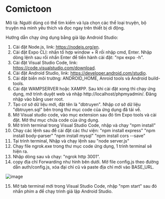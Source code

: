 # Comictoon

Mô tả: Người dùng có thể tìm kiếm và lựa chọn các thể loại truyện, bộ truyện mà mình yêu thích và đọc ngay trên thiết bị di động.

Hướng dẫn chạy ứng dụng bằng giả lập Android Studio:
1. Cài đặt Node.js, link: https://nodejs.org/en.
2. Cài đặt Expo CLI: nhấn tổ hợp window + R rồi nhập cmd, Enter. Nhập dòng lệnh sau rồi nhấn Enter để tiến hành cài đặt: "npx expo -h".
3. Cài đặt Visual Studio Code, link: https://code.visualstudio.com/download.
4. Cài đặt Android Studio, link: https://developer.android.com/studio.
5. Cài đặt biến môi trường: ANDROID_HOME, Anroid tools và Android build-tools.
6. Cài đặt WAMPSERVER hoặc XAMPP. Sau khi cài đặt xong thì chạy ứng dụng, mở trình duyệt web và nhập http://localhost/phpmyadmin/. Đăng nhập vào bằng user root.
7. Tạo cơ sở dữ liệu mới, đặt tên là "dbtruyen". Nhập cơ sở dữ liệu "dbtruyen.sql" bên trong thư mục code của ứng dụng đã tải về.
8. Mở Visual studio code, vào mục extension sau đó tìm Expo tools và cài đặt. Mở thư mục chứa code của ứng dụng.
9. Mở trình terminal trong Visual Studio Code, nhập và chạy "npm install"
10. Chạy các lệnh sau để cài đặt các thư viện:
    "npm install express"
    "npm install body-parser"
    "npm install mysql"
    "npm install cors --save"
11. Tại trình terminal, Nhập và chạy lệnh sau "node server.js"
12. Chạy file ngrok.exe trong thư mục code ứng dụng, 1 trình terminal sẽ hiện ra.
13. Nhập dòng sau và chạy: "ngrok http 3001".
14. copy địa chỉ Forwarding như hình bên dưới. Mở file config.js theo đường dẫn auth/config.js, xóa đại chỉ cũ và paste địa chỉ mới vào BASE_URL.

![image](https://github.com/thanhphat147/Comictoon/assets/32811788/cdfec2ef-49f9-499f-9b92-691e4c438800)

15. Mở tab terminal mới trong Visual Studio Code, nhập "npm start" sau đó nhấn phím a để chạy trình giả lập Android Studio.
